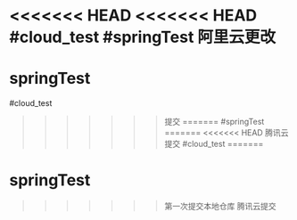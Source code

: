 <<<<<<< HEAD
<<<<<<< HEAD
#cloud_test
#springTest 阿里云更改
=======
# springTest
#cloud_test
>>>>>>> 提交
=======
#springTest
=======
<<<<<<< HEAD
>>>>>>> 腾讯云提交
#cloud_test
=======
# springTest
>>>>>>> 第一次提交本地仓库
>>>>>>> 腾讯云提交
